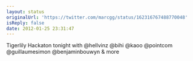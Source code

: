```yaml
---
layout: status
originalUrl: 'https://twitter.com/marcgg/status/162316767488770048'
isReply: false
date: 2012-01-25 23:31:47
---
```


Tigerlily Hackaton tonight with @hellvinz @bihi @kaoo @pointcom @guillaumesimon @benjaminbouwyn & more
